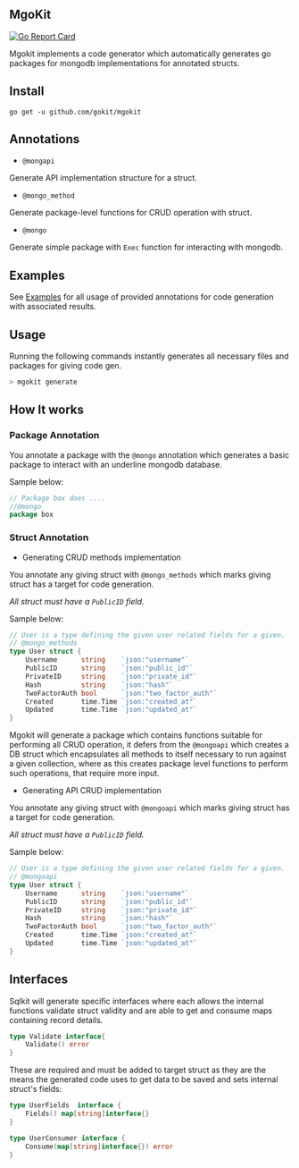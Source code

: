 MgoKit
--------
[![Go Report Card](https://goreportcard.com/badge/github.com/gokit/mgokit)](https://goreportcard.com/report/github.com/gokit/mgokit)

Mgokit implements a code generator which automatically generates go packages for mongodb implementations for annotated structs.

## Install

```
go get -u github.com/gokit/mgokit
```

## Annotations

- `@mongapi`

Generate API implementation structure for a struct.

- `@mongo_method`

Generate package-level functions for CRUD operation with struct.

- `@mongo`

Generate simple package with `Exec` function for interacting with mongodb.


## Examples

See [Examples](./example) for all usage of provided annotations for code generation with associated results.

## Usage

Running the following commands instantly generates all necessary files and packages for giving code gen.

```go
> mgokit generate
```

## How It works

### Package Annotation

You annotate a package with the `@mongo` annotation which generates a basic package to interact with an underline mongodb database.

Sample below:

```go
// Package box does ....
//@mongo
package box

```

### Struct Annotation

- Generating CRUD methods implementation

You annotate any giving struct with `@mongo_methods` which marks giving struct has a target for code generation. 

*All struct must have a `PublicID` field.*

Sample below:

```go
// User is a type defining the given user related fields for a given.
// @mongo_methods
type User struct {
	Username      string    `json:"username"`
	PublicID      string    `json:"public_id"`
	PrivateID     string    `json:"private_id"`
	Hash          string    `json:"hash"`
	TwoFactorAuth bool      `json:"two_factor_auth"`
	Created       time.Time `json:"created_at"`
	Updated       time.Time `json:"updated_at"`
}
```

Mgokit will generate a package which contains functions suitable for performing all CRUD operation, it defers from the `@mongoapi` which creates a DB struct which encapsulates all methods to itself necessary to run against a given collection, where as this creates package level functions to perform such operations, that require more input.

- Generating API CRUD implementation

You annotate any giving struct with `@mongoapi` which marks giving struct has a target for code generation. 

*All struct must have a `PublicID` field.*

Sample below:

```go
// User is a type defining the given user related fields for a given.
// @mongoapi
type User struct {
	Username      string    `json:"username"`
	PublicID      string    `json:"public_id"`
	PrivateID     string    `json:"private_id"`
	Hash          string    `json:"hash"`
	TwoFactorAuth bool      `json:"two_factor_auth"`
	Created       time.Time `json:"created_at"`
	Updated       time.Time `json:"updated_at"`
}
```

## Interfaces

Sqlkit will generate specific interfaces where each allows the internal functions validate struct validity and are able to get and consume maps containing record details.


```go
type Validate interface{
	Validate() error
}
```

These are required and must be added to target struct as 
they are the means the generated code uses to get data to be saved and sets internal struct's fields:

```go
type UserFields  interface {
	Fields() map[string]interface{}
}

type UserConsumer interface {
	Consume(map[string]interface{}) error
}
```

